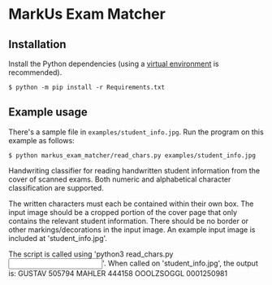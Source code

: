 # MarkUs Exam Matcher

## Installation

Install the Python dependencies (using a [virtual environment](https://docs.python.org/3/library/venv.html) is recommended).

```console
$ python -m pip install -r Requirements.txt
```

## Example usage

There's a sample file in `examples/student_info.jpg`.
Run the program on this example as follows:

```console
$ python markus_exam_matcher/read_chars.py examples/student_info.jpg
```

Handwriting classifier for reading handwritten student information from the cover of scanned exams. Both numeric and alphabetical character classification are supported.

The written characters must each be contained within their own box. The input image should be a cropped portion of the cover page that only contains the relevant student information. There should be no border or other markings/decorations in the input image. An example input image is included at 'student_info.jpg'.

The script is called using 'python3 read_chars.py <input image>'. When called on 'student_info.jpg', the output is:
GUSTAV
505794
MAHLER
444158
OOOLZSOGGL
0001250981

